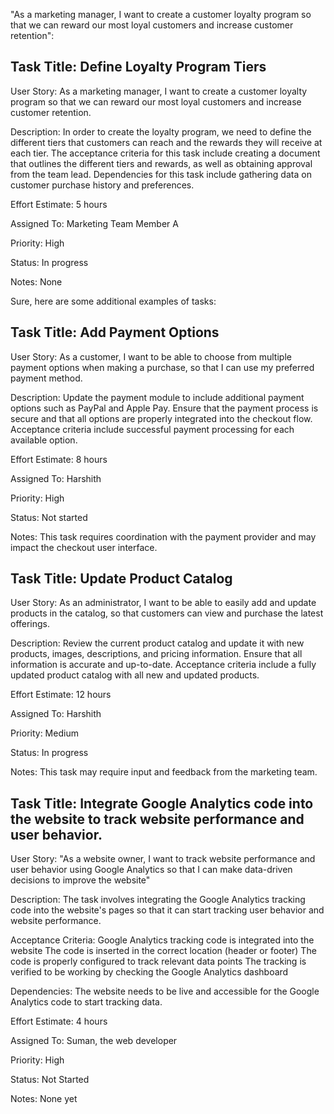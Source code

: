 "As a marketing manager, I want to create a customer loyalty program so that we can reward our most loyal customers and increase customer retention":

## Task Title: Define Loyalty Program Tiers

User Story: As a marketing manager, I want to create a customer loyalty program so that we can reward our most loyal customers and increase customer retention.

Description: In order to create the loyalty program, we need to define the different tiers that customers can reach and the rewards they will receive at each tier. The acceptance criteria for this task include creating a document that outlines the different tiers and rewards, as well as obtaining approval from the team lead. Dependencies for this task include gathering data on customer purchase history and preferences.

Effort Estimate: 5 hours

Assigned To: Marketing Team Member A

Priority: High

Status: In progress

Notes: None

Sure, here are some additional examples of tasks:

## Task Title: Add Payment Options

User Story: As a customer, I want to be able to choose from multiple payment options when making a purchase, so that I can use my preferred payment method.

Description: Update the payment module to include additional payment options such as PayPal and Apple Pay. Ensure that the payment process is secure and that all options are properly integrated into the checkout flow. Acceptance criteria include successful payment processing for each available option.

Effort Estimate: 8 hours

Assigned To: Harshith

Priority: High

Status: Not started

Notes: This task requires coordination with the payment provider and may impact the checkout user interface.

## Task Title: Update Product Catalog

User Story: As an administrator, I want to be able to easily add and update products in the catalog, so that customers can view and purchase the latest offerings.

Description: Review the current product catalog and update it with new products, images, descriptions, and pricing information. Ensure that all information is accurate and up-to-date. Acceptance criteria include a fully updated product catalog with all new and updated products.

Effort Estimate: 12 hours

Assigned To: Harshith

Priority: Medium

Status: In progress

Notes: This task may require input and feedback from the marketing team.

## Task Title: Integrate Google Analytics code into the website to track website performance and user behavior.
User Story: "As a website owner, I want to track website performance and user behavior using Google Analytics so that I can make data-driven decisions to improve the website"

Description: The task involves integrating the Google Analytics tracking code into the website's pages so that it can start tracking user behavior and website performance.

Acceptance Criteria: Google Analytics tracking code is integrated into the website The code is inserted in the correct location (header or footer) The code is properly configured to track relevant data points The tracking is verified to be working by checking the Google Analytics dashboard

Dependencies: The website needs to be live and accessible for the Google Analytics code to start tracking data.

Effort Estimate: 4 hours

Assigned To: Suman, the web developer

Priority: High

Status: Not Started

Notes: None yet





